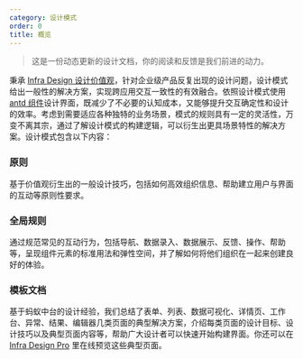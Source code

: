 ```yaml
---
category: 设计模式
order: 0
title: 概览
---
```


> 这是一份动态更新的设计文档，你的阅读和反馈是我们前进的动力。

秉承 [Infra Design 设计价值观](/docs/spec/values)，针对企业级产品反复出现的设计问题，设计模式给出一般性的解决方案，实现跨应用交互一致性的有效融合。依照设计模式使用 [antd 组件](/docs/react/introduce)设计界面，既减少了不必要的认知成本，又能够提升交互确定性和设计的效率。考虑到需要适应各种独特的业务场景，模式的规则具有一定的灵活性，万变不离其宗，通过了解设计模式的构建逻辑，可以衍生出更具场景特性的解决方案。设计模式包含以下内容：

### 原则

基于价值观衍生出的一般设计技巧，包括如何高效组织信息、帮助建立用户与界面的互动等原则性要求。

### 全局规则

通过规范常见的互动行为，包括导航、数据录入、数据展示、反馈、操作、帮助等，呈现组件元素的标准用法和弹性空间，并了解如何将他们组织在一起来创建良好的体验。

### 模板文档

基于蚂蚁中台的设计经验，我们总结了表单、列表、数据可视化、详情页、工作台、异常、结果、编辑器几类页面的典型解决方案，介绍每类页面的设计目标、设计技巧以及典型页面内容等，帮助广大设计者可以快速开始构建界面。你还可以在 [Infra Design Pro](https://pro.ant.design/index-cn) 里在线预览这些典型页面。
